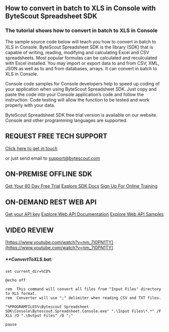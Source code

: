 ## How to convert in batch to XLS in Console with ByteScout Spreadsheet SDK

### The tutorial shows how to convert in batch to XLS in Console

The sample source code below will teach you how to convert in batch to XLS in Console. ByteScout Spreadsheet SDK is the library (SDK) that is capable of writing, reading, modifying and calculating Excel and CSV spreadsheets. Most popular formulas can be calculated and reculculated with Excel installed. You may import or export data to and from CSV, XML, JSON as well as to and from databases, arrays. It can convert in batch to XLS in Console.

Console code samples for Console developers help to speed up coding of your application when using ByteScout Spreadsheet SDK. Just copy and paste the code into your Console application’s code and follow the instruction. Code testing will allow the function to be tested and work properly with your data.

ByteScout Spreadsheet SDK free trial version is available on our website. Console and other programming languages are supported.

## REQUEST FREE TECH SUPPORT

[Click here to get in touch](https://bytescout.zendesk.com/hc/en-us/requests/new?subject=ByteScout%20Spreadsheet%20SDK%20Question)

or just send email to [support@bytescout.com](mailto:support@bytescout.com?subject=ByteScout%20Spreadsheet%20SDK%20Question) 

## ON-PREMISE OFFLINE SDK 

[Get Your 60 Day Free Trial](https://bytescout.com/download/web-installer?utm_source=github-readme)
[Explore SDK Docs](https://bytescout.com/documentation/index.html?utm_source=github-readme)
[Sign Up For Online Training](https://academy.bytescout.com/)


## ON-DEMAND REST WEB API

[Get your API key](https://pdf.co/documentation/api?utm_source=github-readme)
[Explore Web API Documentation](https://pdf.co/documentation/api?utm_source=github-readme)
[Explore Web API Samples](https://github.com/bytescout/ByteScout-SDK-SourceCode/tree/master/PDF.co%20Web%20API)

## VIDEO REVIEW

[https://www.youtube.com/watch?v=nm_7I0PN1TY](https://www.youtube.com/watch?v=nm_7I0PN1TY)




<!-- code block begin -->

##### ****ConvertToXLS.bat:**
    
```
set current_dir=%CD%

@echo off

rem  This command will convert all files from "Input Files" directory to XLS format.
rem  Converter will use ";" delimiter when reading CSV and TXT files.

"%PROGRAMFILES%\Bytescout Spreadsheet SDK\Console\Bytescout.Spreadsheet.Console.exe" ".\Input Files\*.*" /F XLS /O ".\Output Files" /D ";"

pause
```

<!-- code block end -->